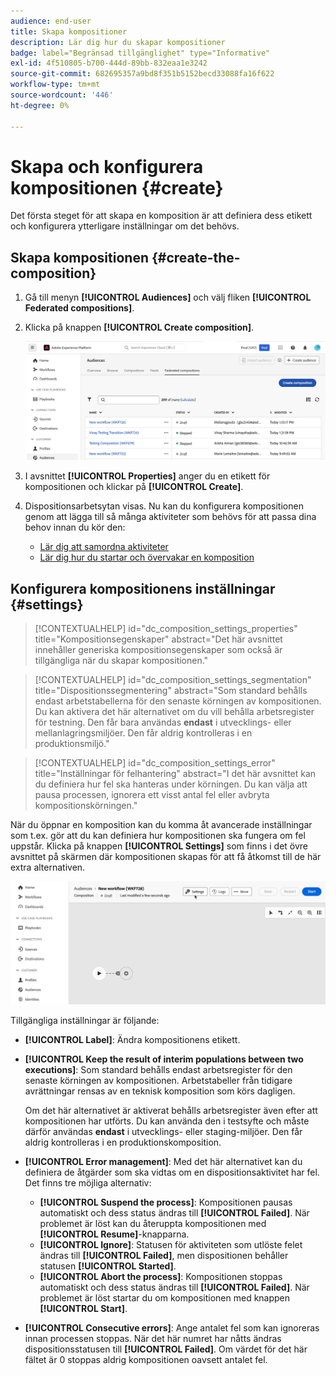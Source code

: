 ```yaml
---
audience: end-user
title: Skapa kompositioner
description: Lär dig hur du skapar kompositioner
badge: label="Begränsad tillgänglighet" type="Informative"
exl-id: 4f510805-b700-444d-89bb-832eaa1e3242
source-git-commit: 682695357a9bd8f351b5152becd33088fa16f622
workflow-type: tm+mt
source-wordcount: '446'
ht-degree: 0%

---
```


# Skapa och konfigurera kompositionen {#create}

Det första steget för att skapa en komposition är att definiera dess etikett och konfigurera ytterligare inställningar om det behövs.

## Skapa kompositionen {#create-the-composition}

1. Gå till menyn **[!UICONTROL Audiences]** och välj fliken **[!UICONTROL Federated compositions]**.

1. Klicka på knappen **[!UICONTROL Create composition]**.

   ![](assets/composition-create.png)

1. I avsnittet **[!UICONTROL Properties]** anger du en etikett för kompositionen och klickar på **[!UICONTROL Create]**.

1. Dispositionsarbetsytan visas. Nu kan du konfigurera kompositionen genom att lägga till så många aktiviteter som behövs för att passa dina behov innan du kör den:

   * [Lär dig att samordna aktiviteter](#action-activities)
   * [Lär dig hur du startar och övervakar en komposition](#save)

## Konfigurera kompositionens inställningar {#settings}

>[!CONTEXTUALHELP]
>id="dc_composition_settings_properties"
>title="Kompositionsegenskaper"
>abstract="Det här avsnittet innehåller generiska kompositionsegenskaper som också är tillgängliga när du skapar kompositionen."

>[!CONTEXTUALHELP]
>id="dc_composition_settings_segmentation"
>title="Dispositionssegmentering"
>abstract="Som standard behålls endast arbetstabellerna för den senaste körningen av kompositionen. Du kan aktivera det här alternativet om du vill behålla arbetsregister för testning. Den får bara användas **endast** i utvecklings- eller mellanlagringsmiljöer. Den får aldrig kontrolleras i en produktionsmiljö."

>[!CONTEXTUALHELP]
>id="dc_composition_settings_error"
>title="Inställningar för felhantering"
>abstract="I det här avsnittet kan du definiera hur fel ska hanteras under körningen. Du kan välja att pausa processen, ignorera ett visst antal fel eller avbryta kompositionskörningen."

När du öppnar en komposition kan du komma åt avancerade inställningar som t.ex. gör att du kan definiera hur kompositionen ska fungera om fel uppstår. Klicka på knappen **[!UICONTROL Settings]** som finns i det övre avsnittet på skärmen där kompositionen skapas för att få åtkomst till de här extra alternativen.

![](assets/composition-create-settings.png)

Tillgängliga inställningar är följande:

* **[!UICONTROL Label]**: Ändra kompositionens etikett.

* **[!UICONTROL Keep the result of interim populations between two executions]**: Som standard behålls endast arbetsregister för den senaste körningen av kompositionen. Arbetstabeller från tidigare avrättningar rensas av en teknisk komposition som körs dagligen.

  Om det här alternativet är aktiverat behålls arbetsregister även efter att kompositionen har utförts. Du kan använda den i testsyfte och måste därför användas **endast** i utvecklings- eller staging-miljöer. Den får aldrig kontrolleras i en produktionskomposition.

* **[!UICONTROL Error management]**: Med det här alternativet kan du definiera de åtgärder som ska vidtas om en dispositionsaktivitet har fel. Det finns tre möjliga alternativ:

   * **[!UICONTROL Suspend the process]**: Kompositionen pausas automatiskt och dess status ändras till **[!UICONTROL Failed]**. När problemet är löst kan du återuppta kompositionen med **[!UICONTROL Resume]**-knapparna.
   * **[!UICONTROL Ignore]**: Statusen för aktiviteten som utlöste felet ändras till **[!UICONTROL Failed]**, men dispositionen behåller statusen **[!UICONTROL Started]**.
   * **[!UICONTROL Abort the process]**: Kompositionen stoppas automatiskt och dess status ändras till **[!UICONTROL Failed]**. När problemet är löst startar du om kompositionen med knappen **[!UICONTROL Start]**.

* **[!UICONTROL Consecutive errors]**: Ange antalet fel som kan ignoreras innan processen stoppas. När det här numret har nåtts ändras dispositionsstatusen till **[!UICONTROL Failed]**. Om värdet för det här fältet är 0 stoppas aldrig kompositionen oavsett antalet fel.

